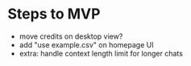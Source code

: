 # Steps to MVP

- move credits on desktop view?
- add "use example.csv" on homepage UI
- extra: handle context length limit for longer chats

